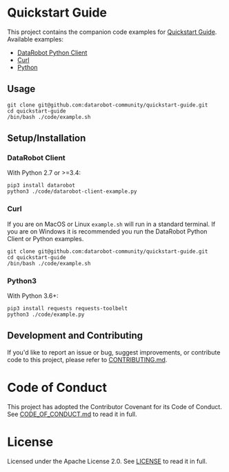 # Quickstart Guide 

This project contains the companion code examples for [Quickstart Guide](https://api-docs.datarobot.com/docs/quickstart-guide).
Available examples:
* [DataRobot Python Client](code/datarobot-client-example.py)
* [Curl](code/curl-example.sh)
* [Python](code/python-example.py)

## Usage
```shell script
git clone git@github.com:datarobot-community/quickstart-guide.git
cd quickstart-guide
/bin/bash ./code/example.sh
```

## Setup/Installation
### DataRobot Client
With Python 2.7 or >=3.4:
```shell script
pip3 install datarobot
python3 ./code/datarobot-client-example.py
```

### Curl
If you are on MacOS or Linux `example.sh` will run in a standard terminal. 
If you are on Windows it is recommended you run the DataRobot Python Client or 
Python examples.
```shell script
git clone git@github.com:datarobot-community/quickstart-guide.git
cd quickstart-guide
/bin/bash ./code/example.sh
```

### Python3
With Python 3.6+:
```shell script
pip3 install requests requests-toolbelt
python3 ./code/example.py
```

## Development and Contributing

If you'd like to report an issue or bug, suggest improvements, or contribute code to this project, please refer to [CONTRIBUTING.md](CONTRIBUTING.md).

# Code of Conduct

This project has adopted the Contributor Covenant for its Code of Conduct. 
See [CODE_OF_CONDUCT.md](CODE_OF_CONDUCT.md) to read it in full.

# License

Licensed under the Apache License 2.0. 
See [LICENSE](LICENSE) to read it in full.


